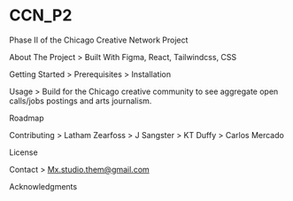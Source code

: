 # CCN_P2
Phase II of the Chicago Creative Network Project


About The Project
        > Built With Figma, React, Tailwindcss, CSS
        
Getting Started
        > Prerequisites
        > Installation
        
Usage
        > Build for the Chicago creative community to see aggregate open calls/jobs postings and arts journalism.
    
Roadmap
    
Contributing
      > Latham Zearfoss
      > J Sangster
      > KT Duffy
      > Carlos Mercado
    
License
    
Contact
      > Mx.studio.them@gmail.com
    
Acknowledgments



